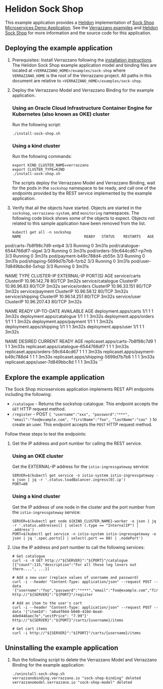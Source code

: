 
# Helidon Sock Shop

This example application provides a [Helidon](https://helidon.io) implementation of [Sock Shop Microservices Demo Application](https://microservices-demo.github.io/).
See the [Verrazzano examples](https://github.com/verrazzano/examples) and [Helidon Sock Shop](https://github.com/helidon-sockshop/sockshop) for more information and the source code for this
application.

## Deploying the example application

1. Prerequisites: Install Verrazzano following the [installation instructions](../../install/README.md).
   The Helidon Sock Shop example application model and binding files are located at `<VERRAZZANO_HOME>/examples/sock-shop` where `VERRAZZANO_HOME` is the root of the 
   Verrazzano project. All paths in this document are relative to `<VERRAZZANO_HOME>/examples/sock-shop`.

1. Deploy the Verrazzano Model and Verrazzano Binding for the example application.

    ### Using an Oracle Cloud Infrastructure Container Engine for Kubernetes (also known as OKE) cluster
    Run the following script:

    ```
    ./install-sock-shop.sh
    ```

    ### Using a kind cluster
    Run the following commands:

    ```
    export KIND_CLUSTER_NAME=verrazzano
    export CLUSTER_TYPE=KIND
    ./install-sock-shop.sh
    ```

   The scripts deploy the Verrazzano Model and Verrazzano Binding, wait for the pods in the `sockshop` namespace to be
   ready, and call one of the endpoints provided by the REST service implemented by the example application.

1. Verify that all the objects have started. Objects are started in the `sockshop`, `verrazzano-system`, and `monitoring`
  namespaces. The following code block shows some of the objects to expect. Objects not related to this sample application have been removed from the list.

    ```
    kubectl get all -n sockshop
    NAME                             READY   STATUS    RESTARTS   AGE
pod/carts-7b8f98c7d9-xntp4       3/3     Running   0          3m31s
pod/catalogue-6544766df7-slgwl   3/3     Running   0          3m31s
pod/orders-59c644cd67-rp7mb      3/3     Running   0          3m31s
pod/payment-b49c788d4-zb55n      3/3     Running   0          3m31s
pod/shipping-5699d7b7b8-fzrb2    3/3     Running   0          3m31s
pod/user-7d849bbc8d-5xhqz        3/3     Running   0          3m31s

NAME                TYPE        CLUSTER-IP     EXTERNAL-IP   PORT(S)   AGE
service/carts       ClusterIP   10.96.142.78   <none>        80/TCP    3m32s
service/catalogue   ClusterIP   10.96.96.83    <none>        80/TCP    3m32s
service/orders      ClusterIP   10.96.33.151   <none>        80/TCP    3m32s
service/payment     ClusterIP   10.96.58.12    <none>        80/TCP    3m32s
service/shipping    ClusterIP   10.96.14.251   <none>        80/TCP    3m32s
service/user        ClusterIP   10.96.207.43   <none>        80/TCP    3m32s

NAME                        READY   UP-TO-DATE   AVAILABLE   AGE
deployment.apps/carts       1/1     1            1           3m32s
deployment.apps/catalogue   1/1     1            1           3m32s
deployment.apps/orders      1/1     1            1           3m32s
deployment.apps/payment     1/1     1            1           3m32s
deployment.apps/shipping    1/1     1            1           3m32s
deployment.apps/user        1/1     1            1           3m32s

NAME                                   DESIRED   CURRENT   READY   AGE
replicaset.apps/carts-7b8f98c7d9       1         1         1       3m33s
replicaset.apps/catalogue-6544766df7   1         1         1       3m33s
replicaset.apps/orders-59c644cd67      1         1         1       3m33s
replicaset.apps/payment-b49c788d4      1         1         1       3m33s
replicaset.apps/shipping-5699d7b7b8    1         1         1       3m33s
replicaset.apps/user-7d849bbc8d        1         1         1       3m33s
    ```
## Explore the example application

The Sock Shop microservices application implements REST API endpoints including the following:

- `/catalogue` - Returns the sockshop catalogue.
This endpoint accepts the `GET` HTTP request method.
- `/register` - POST `{
  "username":"xxx",
  "password":"***",
  "email":"foo@example.com",
  "firstName":"foo",
  "lastName":"coo"
}` to create an user. This
endpoint accepts the `POST` HTTP request method.

Follow these steps to test the endpoints:

1. Get the IP address and port number for calling the REST service.
    ### Using an OKE cluster
    Get the EXTERNAL-IP address for the `istio-ingressgateway` service:

    ```
    SERVER=$(kubectl get service -n istio-system istio-ingressgateway -o json | jq -r '.status.loadBalancer.ingress[0].ip')
    PORT=80
    ```

   ### Using a kind cluster
   Get the IP address of one node in the cluster and the port number from the `istio-ingressgateway` service:

   ```
   SERVER=$(kubectl get node ${KIND_CLUSTER_NAME}-worker -o json | jq -r '.status.addresses[] | select (.type == "InternalIP") | .address')
   PORT=$(kubectl get service -n istio-system istio-ingressgateway -o json | jq '.spec.ports[] | select(.port == 80) | .nodePort')
   ```

1. Use the IP address and port number to call the following services:

    ```
    # Get catalogue
    curl -s -X GET http://"${SERVER}":"${PORT}"/catalogue
    [{"count":115,"description":"For all those leg lovers out there....", ...}]
    
    # Add a new user (replace values of username and password)
    curl -i --header "Content-Type: application/json" --request POST --data '{"username":"foo","password":"****","email":"foo@example.com","firstName":"foo","lastName":"foo"}' http://"${SERVER}":"${PORT}"/register
    
    # Add an item to the user's cart
    curl -i --header "Content-Type: application/json" --request POST --data '{"itemId": "a0a4f044-b040-410d-8ead-4de0446aec7e","unitPrice": "7.99"}' http://"${SERVER}":"${PORT}"/carts/{username}/items
    
    # Get cart items
    curl -i http://"${SERVER}":"${PORT}"/carts/{username}/items

    ```

## Uninstalling the example application

1. Run the following script to delete the Verrazzano Model and Verrazzano Binding for the example application:

    ```
    ./uninstall-sock-shop.sh
    verrazzanobinding.verrazzano.io "sock-shop-binding" deleted
    verrazzanomodel.verrazzano.io "sock-shop-model" deleted
    ```
